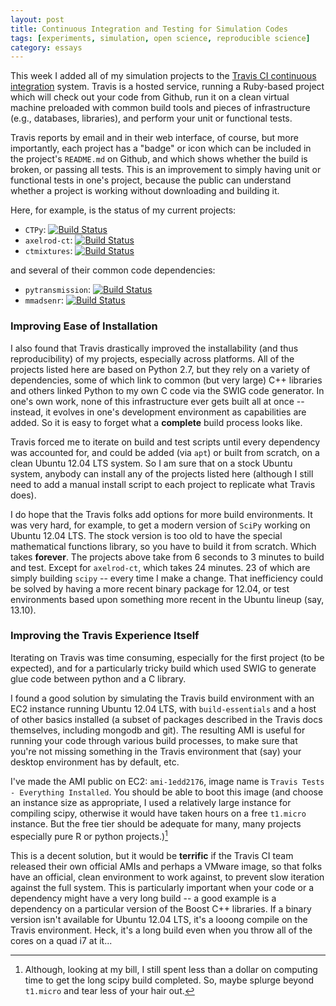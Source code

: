```yaml
---
layout: post
title: Continuous Integration and Testing for Simulation Codes
tags: [experiments, simulation, open science, reproducible science]
category: essays
---
```


This week I added all of my simulation projects to the [Travis CI continuous integration](https://travis-ci.org/) system.  Travis is a hosted service, running a Ruby-based project which will check out your code from Github, run it on a clean virtual machine preloaded with common build tools and pieces of infrastructure (e.g., databases, libraries), and perform your unit or functional tests.  

Travis reports by email and in their web interface, of course, but more importantly, each project has a "badge" or icon which can be included in the project's `README.md` on Github, and which shows whether the build is broken, or passing all tests.  This is an improvement to simply having unit or functional tests in one's project, because the public can understand whether a project is working without downloading and building it.  

Here, for example, is the status of my current projects:

* `CTPy`:  [![Build Status](https://travis-ci.org/mmadsen/CTPy.svg?branch=master)](https://travis-ci.org/mmadsen/CTPy)
* `axelrod-ct`:  [![Build Status](https://travis-ci.org/mmadsen/axelrod-ct.svg?branch=master)](https://travis-ci.org/mmadsen/axelrod-ct)
* `ctmixtures`: [![Build Status](https://travis-ci.org/mmadsen/ctmixtures.svg?branch=master)](https://travis-ci.org/mmadsen/ctmixtures)

and several of their common code dependencies:

* `pytransmission`: [![Build Status](https://travis-ci.org/mmadsen/pytransmission.svg?branch=master)](https://travis-ci.org/mmadsen/pytransmission)
* `mmadsenr`: [![Build Status](https://travis-ci.org/mmadsen/mmadsenr.svg?branch=master)](https://travis-ci.org/mmadsen/mmadsenr)

### Improving Ease of Installation

I also found that Travis drastically improved the installability (and thus reproducibility) of my projects, especially across platforms.  All of the projects listed here are based on Python 2.7, but they rely on a variety of dependencies, some of which link to common (but very large) C++ libraries and others linked Python to my own C code via the SWIG code generator.  In one's own work, none of this infrastructure ever gets built all at once -- instead, it evolves in one's development environment as capabilities are added.  So it is easy to forget what a __complete__ build process looks like.  

Travis forced me to iterate on build and test scripts until every dependency was accounted for, and could be added (via `apt`) or built from scratch, on a clean Ubuntu 12.04 LTS system.  So I am sure that on a stock Ubuntu system, anybody can install any of the projects listed here (although I still need to add a manual install script to each project to replicate what Travis does).  

I do hope that the Travis folks add options for more build environments.  It was very hard, for example, to get a modern version of `SciPy` working on Ubuntu 12.04 LTS.  The stock version is too old to have the special mathematical functions library, so you have to build it from scratch.  Which takes __forever__.  The projects above take from 6 seconds to 3 minutes to build and test.  Except for `axelrod-ct`, which takes 24 minutes.  23 of which are simply building `scipy` -- every time I make a change.  That inefficiency could be solved by having a more recent binary package for 12.04, or test environments based upon something more recent in the Ubuntu lineup (say, 13.10).  


### Improving the Travis Experience Itself

Iterating on Travis was time consuming, especially for the first project (to be expected), and for a particularly tricky build which used SWIG to generate glue code between python and a C library.  

I found a good solution by simulating the Travis build environment with an EC2 instance running Ubuntu 12.04 LTS, with `build-essentials` and a host of other basics installed (a subset of packages described in the Travis docs themselves, including mongodb and git).  The resulting AMI is useful for running your code through various build processes, to make sure that you're not missing something in the Travis environment that (say) your desktop environment has by default, etc.  

I've made the AMI public on EC2:  `ami-1edd2176`, image name is `Travis Tests - Everything Installed`.  You should be able to boot this image (and choose an instance size as appropriate, I used a relatively large instance for compiling scipy, otherwise it would have taken hours on a free `t1.micro` instance.  But the free tier should be adequate for many, many projects especially pure R or python projects.)[^1]

This is a decent solution, but it would be __terrific__ if the Travis CI team released their own official AMIs and perhaps a VMware image, so that folks have an official, clean environment to work against, to prevent slow iteration against the full system.  This is particularly important when your code or a dependency might have a very long build -- a good example is a dependency on a particular version of the Boost C++ libraries.  If a binary version isn't available for Ubuntu 12.04 LTS, it's a looong compile on the Travis environment.  Heck, it's a long build even when you throw all of the cores on a quad i7 at it...


[^1]:  Although, looking at my bill, I still spent less than a dollar on computing time to get the long scipy build completed.  So, maybe splurge beyond `t1.micro` and tear less of your hair out.  
